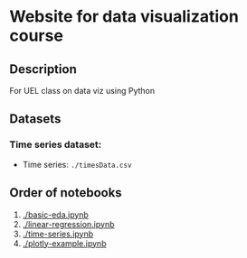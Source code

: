 # Website for data visualization course

## Description
For UEL class on data viz using Python

## Datasets

### Time series dataset:
- Time series: `./timesData.csv`

## Order of notebooks
1. [./basic-eda.ipynb](https://github.com/phucson/data-viz/blob/master/basic-eda.ipynb)
2. [./linear-regression.ipynb](https://github.com/phucson/data-viz/blob/master/linear-regression.ipynb)
3. [./time-series.ipynb](https://github.com/phucson/data-viz/blob/master/time-series.ipynb)
4. [./plotly-example.ipynb](https://github.com/phucson/data-viz/blob/master/plotly-example.ipynb)

